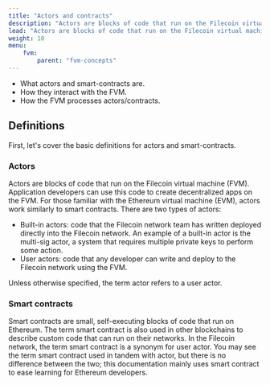 ```yaml
---
title: "Actors and contracts"
description: "Actors are blocks of code that run on the Filecoin virtual machine. Smart contracts are small, self-executing blocks of code that run on Ethereum. Both actors and smart-contracts are used within the FVM."
lead: "Actors are blocks of code that run on the Filecoin virtual machine. Smart contracts are small, self-executing blocks of code that run on Ethereum. Both actors and smart-contracts are used within the FVM."
weight: 10
menu:
    fvm:
        parent: "fvm-concepts"
---
```


- What actors and smart-contracts are.
- How they interact with the FVM.
- How the FVM processes actors/contracts.

## Definitions

First, let's cover the basic definitions for actors and smart-contracts.

### Actors

Actors are blocks of code that run on the Filecoin virtual machine (FVM). Application developers can use this code to create decentralized apps on the FVM. For those familiar with the Ethereum virtual machine (EVM), actors work similarly to smart contracts. There are two types of actors:

- Built-in actors: code that the Filecoin network team has written deployed directly into the Filecoin network. An example of a built-in actor is the multi-sig actor, a system that requires multiple private keys to perform some action.
- User actors: code that any developer can write and deploy to the Filecoin network using the FVM.

Unless otherwise specified, the term actor refers to a user actor.

### Smart contracts

Smart contracts are small, self-executing blocks of code that run on Ethereum. The term smart contract is also used in other blockchains to describe custom code that can run on their networks. In the Filecoin network, the term smart contract is a synonym for user actor. You may see the term smart contract used in tandem with actor, but there is no difference between the two; this documentation mainly uses smart contract to ease learning for Ethereum developers.
